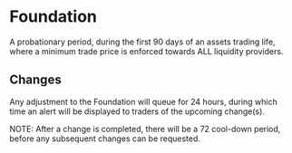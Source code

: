 # Foundation

A probationary period, during the first 90 days of an assets trading life, where a minimum trade price is enforced towards ALL liquidity providers.

## Changes

Any adjustment to the Foundation will queue for 24 hours, during which time an alert will be displayed to traders of the upcoming change(s).

NOTE: After a change is completed, there will be a 72 cool-down period, before any subsequent changes can be requested.
